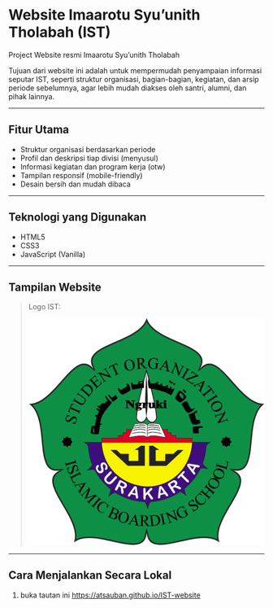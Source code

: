 #  Website Imaarotu Syu’unith Tholabah (IST)

Project Website resmi Imaarotu Syu’unith Tholabah

Tujuan dari website ini adalah untuk mempermudah penyampaian informasi seputar IST, seperti struktur organisasi, bagian-bagian, kegiatan, dan arsip periode sebelumnya, agar lebih mudah diakses oleh santri, alumni, dan pihak lainnya.

---

##  Fitur Utama

-  Struktur organisasi berdasarkan periode
-  Profil dan deskripsi tiap divisi (menyusul)
-  Informasi kegiatan dan program kerja (otw)
-  Tampilan responsif (mobile-friendly)
-  Desain bersih dan mudah dibaca

---

##  Teknologi yang Digunakan

- HTML5
- CSS3
- JavaScript (Vanilla)

---

##  Tampilan Website

> Logo IST:
>
> ![Logo IST](ist.png)
>

---

##  Cara Menjalankan Secara Lokal

1. buka tautan ini
   https://atsauban.github.io/IST-website


